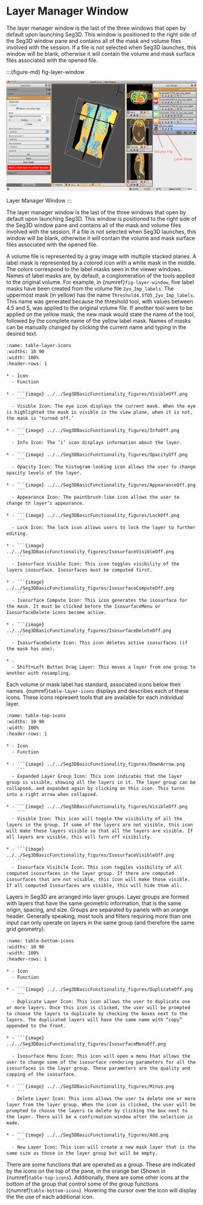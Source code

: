# Layer Manager Window

The layer manager window is the last of the three windows that open by default upon launching Seg3D. This window is positioned to the right side of the Seg3D window pane and contains all of the mask and volume files involved with the session. If a file is not selected when Seg3D launches, this window will be blank, otherwise it will contain the volume and mask surface files associated with the opened file.

:::{figure-md} fig-layer-window

![LayerWindow](../../Seg3DBasicFunctionality_figures/LayerWindow.png)

Layer Manager Window
:::

The layer manager window is the last of the three windows that open by default upon launching Seg3D. This window is positioned to the right side of the Seg3D window pane and contains all of the mask and volume files involved with the session. If a file is not selected when Seg3D launches, this window will be blank, otherwise it will contain the volume and mask surface files associated with the opened file.

A volume file is represented by a gray image with multiple stacked planes. A label mask is represented by a colored icon with a white mask in the middle. The colors correspond to the label masks seen in the viewer windows. Names of label masks are, by default, a conglomeration of the tools applied to the original volume. For example, in {numref}`fig-layer-window`, five label masks have been created from the volume file `2yo_Imp_labels`. The uppermost mask (in yellow) has the name `Threshold4.5TO5_2yo_Imp_labels`. This name was generated because the threshold tool, with values between 4.5 and 5, was applied to the original volume file. If another tool were to be applied on the yellow mask, the new mask would state the name of the tool, followed by the complete name of the yellow label mask. Names of masks can be manually changed by clicking the current name and typing in the desired text.

```{list-table} Icons and Actions Available for Each Layer
:name: table-layer-icons
:widths: 10 90
:width: 100%
:header-rows: 1

* - Icon
  - Function

* - ```{image} ../../Seg3DBasicFunctionality_figures/VisibleOff.png
    ```
  - Visible Icon: The eye icon displays the current mask. When the eye is highlighted the mask is visible in the view plane, when it is not, the mask is ’turned off.’

* - ```{image} ../../Seg3DBasicFunctionality_figures/InfoOff.png
    ```
  - Info Icon: The ’i’ icon displays information about the layer.

* - ```{image} ../../Seg3DBasicFunctionality_figures/OpacityOff.png
    ```
  - Opacity Icon: The histogram-looking icon allows the user to change opacity levels of the layer.

* - ```{image} ../../Seg3DBasicFunctionality_figures/AppearanceOff.png
    ```
  - Appearance Icon: The paintbrush-like icon allows the user to change th layer’s appearance.

* - ```{image} ../../Seg3DBasicFunctionality_figures/LockOff.png
    ```
  - Lock Icon: The lock icon allows users to lock the layer to further editing.

* - ```{image} ../../Seg3DBasicFunctionality_figures/IsosurfaceVisibleOff.png
    ```
  - Isosurface Visible Icon: This icon toggles visibility of the layers isosurface. Isosurfaces must be computed first.

* - ```{image} ../../Seg3DBasicFunctionality_figures/IsosurfaceComputeOff.png
    ```
  - Isosurface Compute Icon: This icon generates the isosurface for the mask. It must be clicked before the IsosurfaceMenu or IsosurfaceDelete icons become active.

* - ```{image} ../../Seg3DBasicFunctionality_figures/IsosurfaceDeleteOff.png
    ```
  - IsosurfaceDelete Icon: This icon deletes active isosurfaces (if the mask has one).

* -
  - Shift+Left Button Drag Layer: This moves a layer from one group to another with resampling.

```

Each volume or mask label has standard, associated icons below their names. {numref}`table-layer-icons` displays and describes each of these icons. These icons represent tools that are available for each individual layer.

```{list-table} Icons and Actions Available at the Top of Each Layer Group
:name: table-top-icons
:widths: 10 90
:width: 100%
:header-rows: 1

* - Icon
  - Function

* - ```{image} ../../Seg3DBasicFunctionality_figures/DownArrow.png
    ```
  - Expanded Layer Group Icon: This icon indicates that the layer group is visible, showing all the layers in it. The layer group can be collapsed, and expanded again by clicking on this icon. This turns into a right arrow when collapsed.

* - ```{image} ../../Seg3DBasicFunctionality_figures/VisibleOff.png
    ```
  - Visible Icon: This icon will toggle the visibility of all the layers in the group. If some of the layers are not visible, this icon will make those layers visible so that all the layers are visible. If all layers are visible, this will turn off visibility.

* - ```{image} ../../Seg3DBasicFunctionality_figures/IsosurfaceVisibleOff.png
    ```
  - Isosurface Visibile Icon: This icon toggles visibility of all computed isosurfaces in the layer group. If there are computed isosurfaces that are not visible, this icon will make those visible. If all computed Isosurfaces are visible, this will hide them all.

```

Layers in Seg3D are arranged into layer groups. Layer groups are formed with layers that have the same geometric information, that is the same origin, spacing, and size. Groups are separated by panels with an orange header. Generally speaking, most tools and filters requiring more than one input can only operate on layers in the same group (and therefore the same grid geometry).

```{list-table} Icons and Actions Available at the Bottom of Each Layer Group
:name: table-bottom-icons
:widths: 10 90
:width: 100%
:header-rows: 1

* - Icon
  - Function

* - ```{image} ../../Seg3DBasicFunctionality_figures/DuplicateOff.png
    ```
  - Duplicate Layer Icon: This icon allows the user to duplicate one or more layers. Once this icon is clicked, the user will be prompted to choose the layers to duplicate by checking the boxes next to the layers. The duplicated layers will have the same name with “copy” appended to the front.

* - ```{image} ../../Seg3DBasicFunctionality_figures/IsosurfaceMenuOff.png
    ```
  - Isosurface Menu Icon: This icon will open a menu that allows the user to change some of the isosurface rendering parameters for all the isosurfaces in the layer group. These parameters are the quality and capping of the isosurface.

* - ```{image} ../../Seg3DBasicFunctionality_figures/Minus.png
    ```
  - Delete Layer Icon: This icon allows the user to delete one or more layer from the layer group. When the icon is clicked, the user will be prompted to choose the layers to delete by clicking the box next to the layer. There will be a confirmation window after the selection is made.

* - ```{image} ../../Seg3DBasicFunctionality_figures/Add.png
    ```
  - New Layer Icon: This icon will create a new mask layer that is the same size as those in the layer group but will be empty.

```

There are some functions that are operated as a group. These are indicated by the icons on the top of the pane, in the orange bar (Shown in {numref}`table-top-icons`). Additionally, there are some other icons at the bottom of the group that control some of the group functions ({numref}`table-bottom-icons`). Hovering the cursor over the icon will display the the use of each additional icon.
